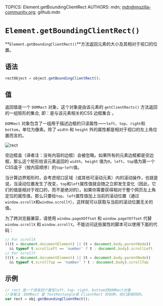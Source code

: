 TOPICS: Element.getBoundingClientRect
AUTHORS: mdn; mdn@mozilla-community.org; github:mdn

# `Element.getBoundingClientRect()`

**`Element.getBoundingClientRect()`**方法返回元素的大小及其相对于视口的位置。

## 语法

```javascript
rectObject = object.getBoundingClientRect();
```

## 值

返回值是一个 `DOMRect` 对象，这个对象是由该元素的 `getClientRects()` 方法返回的一组矩形的集合, 即：是与该元素相关的CSS 边框集合 。

`DOMRect` 对象包含了一组用于描述边框的只读属性——`left`、`top`、`right`和`bottom`，单位为像素。除了 `width` 和 `height` 外的属性都是相对于视口的左上角位置而言的。

![rect](/media/webfrontend__rect.png)

空边框盒（译者注：没有内容的边框）会被忽略。如果所有的元素边框都是空边框，那么这个矩形给该元素返回的 `width`、`height` 值为`0`，`left`、`top`值为第一个CSS盒子（按内容顺序）的`top`-`left`值。

当计算边界矩形时，会考虑视口区域（或其他可滚动元素）内的滚动操作，也就是说，当滚动位置发生了改变，`top`和`left`属性值就会随之立即发生变化（因此，它们的值是相对于视口的，而不是绝对的）。如果你需要获得相对于整个网页左上角定位的属性值，那么只要给`top`、`left`属性值加上当前的滚动位置（通过`window.scrollX`和`window.scrollY`），这样就可以获取与当前的滚动位置无关的值。

为了跨浏览器兼容，请使用 `window.pageXOffset` 和 `window.pageYOffset` 代替 `window.scrollX` 和 `window.scrollY`。不能访问这些属性的脚本可以使用下面的代码：

```javascript
// For scrollX
(((t = document.documentElement) || (t = document.body.parentNode))
  && typeof t.scrollLeft == 'number' ? t : document.body).scrollLeft
// For scrollY
(((t = document.documentElement) || (t = document.body.parentNode))
  && typeof t.scrollTop == 'number' ? t : document.body).scrollTop
```

## 示例

```javascript
// rect 是一个具有四个属性left、top、right、bottom的DOMRect对象
//译者注：DOMRect 是 TextRectangle或 ClientRect 的别称，他们是相同的。
var rect = obj.getBoundingClientRect();
```
